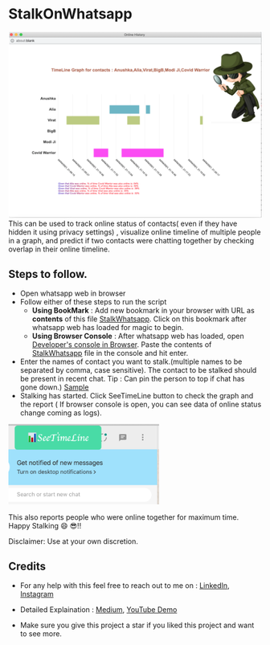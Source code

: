 # StalkOnWhatsapp

![Sample Output](/images/report.png)
This can be used to track online status of contacts( even if they have hidden it using privacy settings) , visualize online timeline of multiple people in a graph, and predict if two contacts were chatting together by checking overlap in their online timeline.

## Steps to follow.

- Open whatsapp web in browser
- Follow either of these steps to run the script
  - **Using BookMark** : Add new bookmark in your browser with URL as **contents** of this file [StalkWhatsapp](src/stalk_bookmarklet.js). Click on this bookmark after whatsapp web has loaded for magic to begin.
  - **Using Browser Console** : After whatsapp web has loaded, open [Developer's console in Browser](https://balsamiq.com/support/faqs/browserconsole/#:~:text=To%20open%20the%20developer%20console,(on%20Windows%2FLinux)). Paste the contents of [StalkWhatsapp](src/stalk.js) file in the console and hit enter.
- Enter the names of contact you want to stalk.(multiple names to be separated by comma, case sensitive). The contact to be stalked should be present in recent chat. Tip : Can pin the person to top if chat has gone down.) [Sample](/images/contactname.png)
- Stalking has started. Click SeeTimeLine button to check the graph and the report ( If browser console is open, you can see data of online status change coming as logs).
<img src="images/button.png" width="300">

This also reports people who were online together for maximum time. Happy Stalking :smile: :sunglasses:!! 

Disclaimer: Use at your own discretion.

## Credits
- For any help with this feel free to reach out to me on : [LinkedIn](https://www.linkedin.com/in/suryakant-pandey/), [Instagram](https://www.instagram.com/sk._.pandey/)

- Detailed Explaination : [Medium](https://medium.com/@pd.skant/stalk-someone-on-whatsapp-educational-purpose-only-370c91f09eb8?sk=d5013cc89c3625bc3303bfdaefbea4ce), [YouTube Demo](https://youtu.be/tl1rO5_fUA4) 

- Make sure you give this project a star if you liked this project and want to see more.
